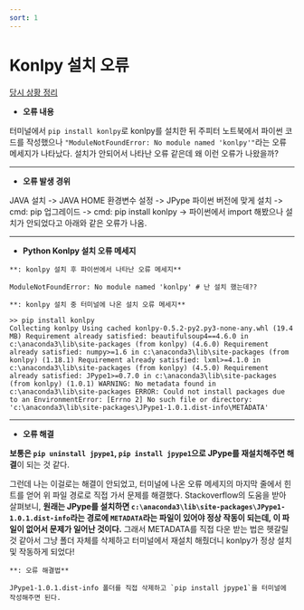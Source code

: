 ```yaml
---
sort: 1
---
```


# Konlpy 설치 오류

[당시 상황 정리](https://githubmemory.com/repo/konlpy/konlpy/issues/316)

- **오류 내용**

터미널에서 `pip install konlpy`로 konlpy를 설치한 뒤 주피터 노트북에서 파이썬 코드를 작성했으나 `"ModuleNotFoundError: No module named 'konlpy'"`라는 오류 메세지가 나타났다. 설치가 안되어서 나타난 오류 같은데 왜 이런 오류가 나왔을까?

---

- **오류 발생 경위**

JAVA 설치 -> JAVA HOME 환경변수 설정 -> JPype 파이썬 버전에 맞게 설치 -> cmd: pip 업그레이드 -> cmd: pip install konlpy -> 파이썬에서 import 해봤으나 설치가 안되었다고 아래와 같은 오류가 나옴.

---

- **Python Konlpy 설치 오류 메세지**

```warning
**: konlpy 설치 후 파이썬에서 나타난 오류 메세지**

ModuleNotFoundError: No module named 'konlpy' # 난 설치 했는데??
```



```warning
**: konlpy 설치 중 터미널에 나온 설치 오류 메세지**

>> pip install konlpy
Collecting konlpy Using cached konlpy-0.5.2-py2.py3-none-any.whl (19.4 MB) Requirement already satisfied: beautifulsoup4==4.6.0 in c:\anaconda3\lib\site-packages (from konlpy) (4.6.0) Requirement already satisfied: numpy>=1.6 in c:\anaconda3\lib\site-packages (from konlpy) (1.18.1) Requirement already satisfied: lxml>=4.1.0 in c:\anaconda3\lib\site-packages (from konlpy) (4.5.0) Requirement already satisfied: JPype1>=0.7.0 in c:\anaconda3\lib\site-packages (from konlpy) (1.0.1) WARNING: No metadata found in c:\anaconda3\lib\site-packages ERROR: Could not install packages due to an EnvironmentError: [Errno 2] No such file or directory: 'c:\anaconda3\lib\site-packages\JPype1-1.0.1.dist-info\METADATA'
```

---

- **오류 해결**

**보통은 `pip uninstall jpype1`, `pip install jpype1`으로 JPype를 재설치해주면 해결**이 되는 것 같다.

그런데 나는 이걸로는 해결이 안되었고, 터미널에 나온 오류 메세지의 마지막 줄에서 힌트를 얻어 위 파일 경로로 직접 가서 문제를 해결했다. Stackoverflow의 도움을 받아 살펴보니, **원래는 JPype를 설치하면 `c:\anaconda3\lib\site-packages\JPype1-1.0.1.dist-info`라는 경로에 `METADATA`라는 파일이 있어야 정상 작동이 되는데, 이 파일이 없어서 문제가 일어난 것이다.** 그래서 METADATA를 직접 다운 받는 법은 헷갈릴 것 같아서 그냥 폴더 자체를 삭제하고 터미널에서 재설치 해줬더니 konlpy가 정상 설치 및 작동하게 되었다!

```tip
**: 오류 해결법**

JPype1-1.0.1.dist-info 폴더를 직접 삭제하고 `pip install jpype1`을 터미널에 작성해주면 된다.
```

